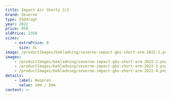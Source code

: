 ```yaml
---
title: Impact Air Shorty 2/2
brand: Severne
type: Våddragt
year: 2022
price: 950
oldPrice: 2350
sizes:
    - extraPrice: 0
      size: XL
image: /productImages/bekladning/severne-impact-gbs-short-arm-2022-1.png
images:
    - /productImages/bekladning/severne-impact-gbs-short-arm-2022-2.png
    - /productImages/bekladning/severne-impact-gbs-short-arm-2022-3.png
    - /productImages/bekladning/severne-impact-gbs-short-arm-2022-4.png
details:
    - label: Neopren
      value: 2mm / 2mm
content: >-
---
```


